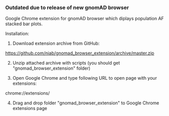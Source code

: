 ### Outdated due to release of new gnomAD browser
Google Chrome extension for gnomAD browser which diplays population AF stacked bar plots.

Installation:

1) Download extension archive from GitHub:

https://github.com/niab/gnomad_browser_extension/archive/master.zip

2) Unzip attached archive with scripts (you should get "gnomad_browser_extension" folder)

3) Open Google Chrome and type following URL to open page with your extensions:

chrome://extensions/

4) Drag and drop folder "gnomad_browser_extension" to Google Chrome extensions page
